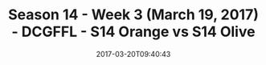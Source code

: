 ---
title: Season 14 - Week 3 (March 19, 2017) - DCGFFL - S14 Orange vs S14 Olive
teams-score:
- team: _teams/s14-orange.md
  score: 0
- team: _teams/s14-olive.md
  score: 33
mvp: BJ, Bill
game-ball: JP, Josh
sportsperson: ''
season: 14
week: 3
date: '2017-03-20T09:40:43'
pageid: season-14-week-3-march-19-2017-5101-vs-5100
---